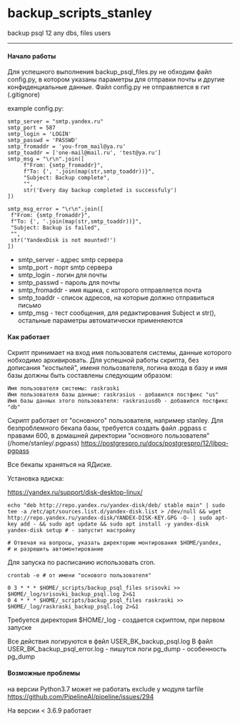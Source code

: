 # backup_scripts_stanley
backup psql 12 any dbs, files users

---

#### Начало работы

Для успешного выполнения backup_psql_files.py не обходим файл config.py,
в котором указаны параметры для отправки почты и другие конфиденциальные данные.
Файл config.py не отправляется в гит (.gitignore)

example config.py:

    smtp_server = "smtp.yandex.ru"
    smtp_port = 587
    smtp_login = 'LOGIN'
    smtp_passwd = 'PASSWD'
    smtp_fromaddr = 'you-from_mail@ya.ru'
    smtp_toaddr = ['one-mail@mail.ru', 'test@ya.ru']
    smtp_msg = "\r\n".join([
         f"From: {smtp_fromaddr}",
         f"To: {', '.join(map(str,smtp_toaddr))}",
         "Subject: Backup complete",
         "",
         str('Every day backup completed is successfuly')
    ])
    
    smtp_msg_error = "\r\n".join([
     f"From: {smtp_fromaddr}",
     f"To: {', '.join(map(str,smtp_toaddr))}",
     "Subject: Backup is failed",
     "",
     str('YandexDisk is not mounted!')
    ])
    
- smtp_server  - адрес smtp сервера
- smtp_port - порт smtp сервера
- smtp_login - логин для почты
- smtp_passwd - пароль для почты
- smtp_fromaddr - имя ящика, с которого отправляется почта
- smtp_toaddr - список адресов, на которые должно отправиться письмо
- smtp_msg - тест сообщения, для редактирования Subject и str(), остальные параметры автоматически применяеются

#### Как работает

Скрипт принимает на вход имя пользователя системы, данные которого нобходимо архивировать.
Для успешной работы скрипта, без дописания "костылей", именя польозвателя, 
логина входа в базу и имя базы должны быть составлены следующим образом:

    Имя пользователя системы: raskraski
    Имя пользователя базы данные: raskrasius - добавился постфикс "us"
    Имя базы данных этого пользователя: raskrasiusdb - добавился постфикс "db"

Скрипт работает от "основного" пользователя, например stanley.
Для безпроблемного бекапа базы, требуется создать файл .pgpass с правами 600,
в домашней директории "основного пользователя" (/home/stanley/.pgpass) 
https://postgrespro.ru/docs/postgrespro/12/libpq-pgpass

Все бекапы храняться на ЯДиске.

Установка ядиска:

https://yandex.ru/support/disk-desktop-linux/
    
    echo "deb http://repo.yandex.ru/yandex-disk/deb/ stable main" | sudo tee -a /etc/apt/sources.list.d/yandex-disk.list > /dev/null && wget http://repo.yandex.ru/yandex-disk/YANDEX-DISK-KEY.GPG -O- | sudo apt-key add - && sudo apt update && sudo apt install -y yandex-disk
    yandex-disk setup # - запустит настройку
    
    # Отвечая на вопросы, указать директорию монтирования $HOME/yandex,
    # и разрешить автомонтирование
    

Для запуска по расписанию использовать cron.

    crontab -e # от имени "основого пользователя"
    
    0 3	* * * $HOME/_scripts/backup_psql_files srisovki >> $HOME/_log/srisovki_backup_psql.log 2>&1
    0 4	* * * $HOME/_scripts/backup_psql_files raskraski >> $HOME/_log/raskraski_backup_psql.log 2>&1

Требуется директория $HOME/_log - создается скриптом, при первом запуске

Все действия логируются в фвйл USER_BK_backup_psql.log
В файл USER_BK_backup_psql_error.log - пишутся логи pg_dump - особенность pg_dump


#### Возможные проблемы

на версии Python3.7 может не работать exсlude у модуля tarfile
https://github.com/PipelineAI/pipeline/issues/294

На версии < 3.6.9 работает